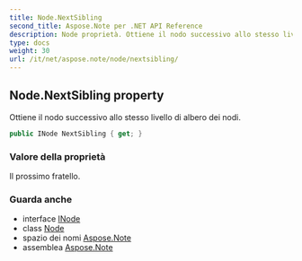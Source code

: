 ```yaml
---
title: Node.NextSibling
second_title: Aspose.Note per .NET API Reference
description: Node proprietà. Ottiene il nodo successivo allo stesso livello di albero dei nodi.
type: docs
weight: 30
url: /it/net/aspose.note/node/nextsibling/
---
```

## Node.NextSibling property

Ottiene il nodo successivo allo stesso livello di albero dei nodi.

```csharp
public INode NextSibling { get; }
```

### Valore della proprietà

Il prossimo fratello.

### Guarda anche

* interface [INode](../../inode/)
* class [Node](../)
* spazio dei nomi [Aspose.Note](../../node/)
* assemblea [Aspose.Note](../../../)


